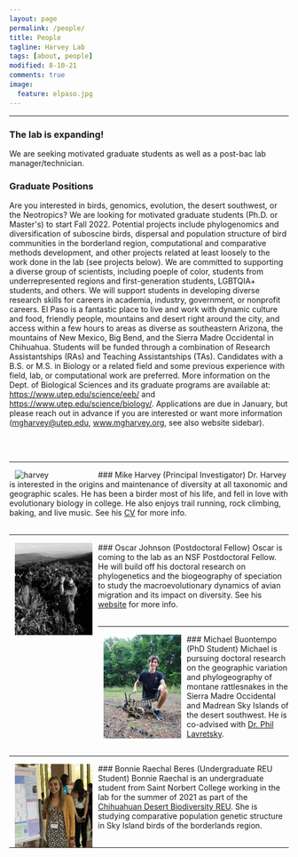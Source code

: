 ```yaml
---
layout: page
permalink: /people/
title: People
tagline: Harvey Lab
tags: [about, people]
modified: 8-10-21
comments: true
image:
  feature: elpaso.jpg
---
```


***

### The lab is expanding!

We are seeking motivated graduate students as well as a post-bac lab manager/technician.

### Graduate Positions

Are you interested in birds, genomics, evolution, the desert southwest, or the Neotropics? We are looking for motivated graduate students (Ph.D. or Master's) to start Fall 2022. Potential projects include phylogenomics and diversification of suboscine birds, dispersal and population structure of bird communities in the borderland region, computational and comparative methods development, and other projects related at least loosely to the work done in the lab (see projects below). We are committed to supporting a diverse group of scientists, including poeple of color, students from underrepresented regions and first-generation students, LGBTQIA+ students, and others. We will support students in developing diverse research skills for careers in academia, industry, government, or nonprofit careers. El Paso is a fantastic place to live and work with dynamic culture and food, friendly people, mountains and desert right around the city, and access within a few hours to areas as diverse as southeastern Arizona, the mountains of New Mexico, Big Bend, and the Sierra Madre Occidental in Chihuahua. Students will be funded through a combination of Research Assistantships (RAs) and Teaching Assistantships (TAs). Candidates with a B.S. or M.S. in Biology or a related field and some previous experience with field, lab, or computational work are preferred. More information on the Dept. of Biological Sciences and its graduate programs are available at: https://www.utep.edu/science/eeb/ and https://www.utep.edu/science/biology/. Applications are due in January, but please reach out in advance if you are interested or want more information (mgharvey@utep.edu, www.mgharvey.org, see also website sidebar).

<br><br>

***

<img align="left" src="/images/harvey.jpg" alt="harvey" width="140" hspace="10"/>
### Mike Harvey (Principal Investigator)
Dr. Harvey is interested in the origins and maintenance of diversity at all taxonomic and geographic scales. He has been a birder most of his life, and fell in love with evolutionary biology in college. He also enjoys trail running, rock climbing, baking, and live music.
See his <a href="http://mgharvey.github.io/docs/Harvey_CV.pdf" target="_blank">CV</a> for more info.
<br><br>

***

<img align="left" src="/images/johnson.jpg" alt="johnson" width="140" hspace="10"/>
### Oscar Johnson (Postdoctoral Fellow)
Oscar is coming to the lab as an NSF Postdoctoral Fellow. He will build off his doctoral research on phylogenetics and the biogeography of speciation to study the macroevolutionary dynamics of avian migration and its impact on diversity. See his <a href="https://www.oscarjohnson.net/" target="_blank">website</a> for more info.
<br><br>

***

<img align="left" src="/images/buontempo.jpeg" alt="buontempo" width="140" hspace="10"/>
### Michael Buontempo (PhD Student)
Michael is pursuing doctoral research on the geographic variation and phylogeography of montane rattlesnakes in the Sierra Madre Occidental and Madrean Sky Islands of the desert southwest. He is co-advised with <a href="https://www.utep.edu/science/lavretskylab/" target="_blank">Dr. Phil Lavretsky</a>.
<br><br>

***

<img align="left" src="/images/beres.jpg" alt="beres" width="140" hspace="10"/>
### Bonnie Raechal Beres (Undergraduate REU Student)
Bonnie Raechal is an undergraduate student from Saint Norbert College working in the lab for the summer of 2021 as part of the <a href="https://www.utep.edu/couri/programs/cdb-reu/" target="_blank">Chihuahuan Desert Biodiversity REU</a>. She is studying comparative population genetic structure in Sky Island birds of the borderlands region.
<br><br>

***
